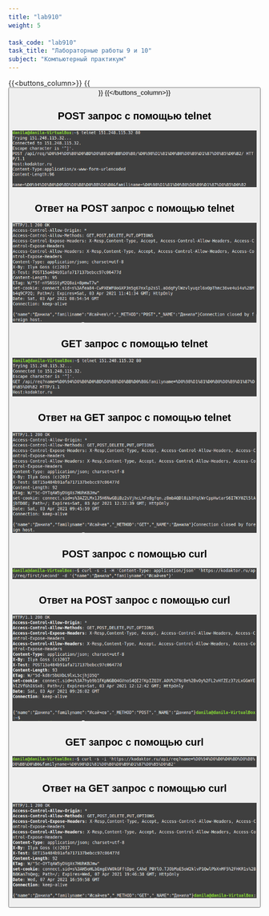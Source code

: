 ```yaml
---
title: "lab910"
weight: 5

task_code: "lab910"
task_title: "Лабораторные работы 9 и 10"
subject: "Компьютерный практикум"
---
```


{{<buttons_column>}}
    {{<button text="Отчёт о выполнении лабораторных работ 9-10" link="/comppract/Lab9/Labs9-10.pdf">}}
{{</buttons_column>}}

## POST запрос с помощью telnet  
![POST запрос с помощью telnet](/comppract/Lab9/telnet/POST1.png)  

## Ответ на POST запрос с помощью telnet  
![Ответ на POST запрос с помощью telnet](/comppract/Lab9/telnet/POST2.png)  

## GET запрос с помощью telnet  
![GET запрос с помощью telnet](/comppract/Lab9/telnet/GET1.png)  

## Ответ на GET запрос с помощью telnet  
![Ответ на GET запрос с помощью telnet](/comppract/Lab9/telnet/GET2.png)  

## POST запрос с помощью curl  
![POST запрос с помощью curl](/comppract/Lab9/curl/POST1.png)  

## Ответ на POST запрос с помощью curl  
![Ответ на POST запрос с помощью curl](/comppract/Lab9/curl/POST2.png)  

## GET запрос с помощью curl  
![GET запрос с помощью curl](/comppract/Lab9/curl/GET1.png)  

## Ответ на GET запрос с помощью curl  
![Ответ на GET запрос с помощью curl](/comppract/Lab9/curl/GET2.png)  
